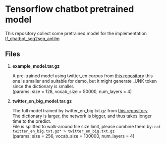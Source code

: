 # Tensorflow chatbot pretrained model

This repository collect some pretrained model for the implementation [tf_chatbot_seq2seq_antilm](https://github.com/Marsan-Ma/tf_chatbot_seq2seq_antilm)


## Files

1. **example_model.tar.gz**

   A pre-trained model using twitter_en corpus from [this repository](https://github.com/Marsan-Ma/chat_corpus)
   this one is smaller and suitable for demo, 
   but it might generate _UNK token since the dictionary is smaller.   
   (params: size = 128, vocab_size = 50000, num_layers = 4)

2. **twitter_en_big_model.tar.gz**

   The full model trained by twitter_en_big.txt.gz from [this repository](https://github.com/Marsan-Ma/chat_corpus)  
   The dictionary is larger, the network is bigger, and thus takes longer time to the predict.  
   File is splitted to walk-around file size limit, please combine them by:
    `cat twitter_en_big.txt.gz* > twitter_en_big.txt.gz`  
   (params: size = 256, vocab_size = 100000, num_layers = 4)


